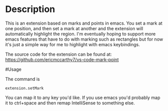 # Description

This is an extension based on marks and points in emacs. You set a mark at one position, and then set a mark at another and the extension will automatically highlight the region. I'm eventually hoping to support more emacs features that have to do with marking such as rectangles but for now it's just a simple way for me to highlight with emacs keybindings.

The source code for the extension can be found at: https://github.com/ericmccarthy7/vs-code-mark-point

#Usage

The command is
```
extension.setMark
```

You can map it to any key you'd like. If you use emacs you'd probably map it to ctrl+space and then remap IntelliSense to something else.